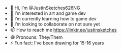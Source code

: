 - 👋 Hi, I’m @JustinSketches626NG
- 👀 I’m interested in art and game dev
- 🌱 I’m currently learning how to game dev
- 💞️ I’m looking to collaborate on not sure yet
- 📫 How to reach me https://linktr.ee/justinsketches
- 😄 Pronouns: They/Them
- ⚡ Fun fact: I've been drawing for 15-16 years

<!---
JustinSketches626NG/JustinSketches626NG is a ✨ special ✨ repository because its `README.md` (this file) appears on your GitHub profile.
You can click the Preview link to take a look at your changes.
--->
